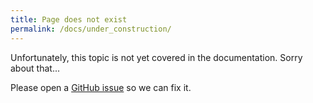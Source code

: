 ```yaml
---
title: Page does not exist
permalink: /docs/under_construction/
---
```


Unfortunately, this topic is not yet covered in the documentation. Sorry about that...

Please open a [GitHub issue](https://github.com/jniedzie/tea/issues) so we can fix it.